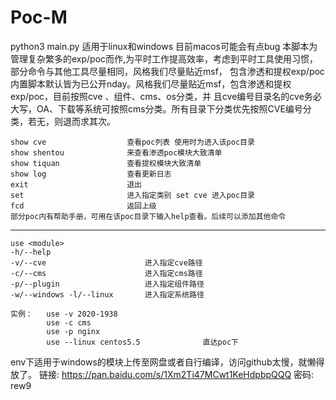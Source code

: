 # Poc-M
python3 main.py 
适用于linux和windows  目前macos可能会有点bug
    本脚本为管理复杂繁多的exp/poc而作,为平时工作提高效率，考虑到平时工具使用习惯，部分命令与其他工具尽量相同，风格我们尽量贴近msf，
包含渗透和提权exp/poc 内置脚本默认皆为已公开nday。风格我们尽量贴近msf，包含渗透和提权exp/poc，目前按照cve 、组件、cms、os分类，并
且cve编号目录名的cve务必大写，OA、下载等系统可按照cms分类。所有目录下分类优先按照CVE编号分类，若无，则退而求其次。
                                 
                                 
                                 
    show cve                  查看poc列表 使用时为进入该poc目录
    show shentou              来查看渗透poc模块大致清单 
    show tiquan               查看提权模块大致清单
    show log                  查看更新日志
    exit                      退出
    set                       进入指定类别 set cve 进入poc目录                    
    fcd                       返回上级
    部分poc内有帮助手册，可用在该poc目录下输入help查看。后续可以添加其他命令 
    
******************************************************************************************************************************** 
    use <module>
    -h/--help             
    -v/--cve                      进入指定cve路径
    -c/--cms                      进入指定cms路径
    -p/--plugin                   进入指定组件路径
    -w/--windows -l/--linux       进入指定系统路径
                                  
    实例：   use -v 2020-1938 
            use -c cms
            use -p nginx
            use --linux centos5.5              直达poc下                

env下适用于windows的模块上传至网盘或者自行编译，访问github太慢，就懒得放了。
链接: https://pan.baidu.com/s/1Xm2Ti47MCwt1KeHdpbpQQQ  密码: rew9
